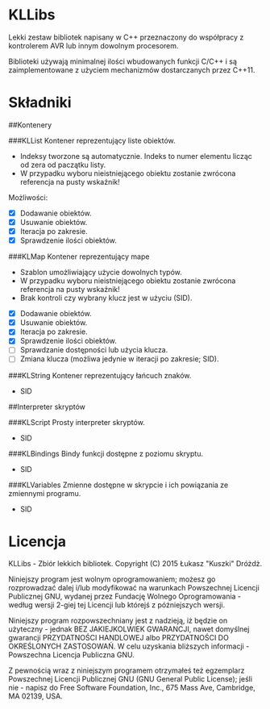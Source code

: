 # KLLibs
Lekki zestaw bibliotek napisany w C++ przeznaczony do współpracy z kontrolerem AVR lub innym dowolnym procesorem.

Biblioteki używają minimalnej ilości wbudowanych funkcji C/C++ i są zaimplementowane z użyciem mechanizmów dostarczanych przez C++11.

# Składniki

##Kontenery

###KLList
Kontener reprezentujący liste obiektów.

- Indeksy tworzone są automatycznie. Indeks to numer elementu licząc od zera od paczątku listy.
- W przypadku wyboru nieistniejącego obiektu zostanie zwrócona referencja na pusty wskaźnik!

Możliwości:
- [x] Dodawanie obiektów.
- [x] Usuwanie obiektów.
- [x] Iteracja po zakresie.
- [x] Sprawdzenie ilości obiektów.

###KLMap
Kontener reprezentujący mape

- Szablon umożliwiający użycie dowolnych typów.
- W przypadku wyboru nieistniejącego obiektu zostanie zwrócona referencja na pusty wskaźnik!
- Brak kontroli czy wybrany klucz jest w użyciu (SID).

- [x] Dodawanie obiektów.
- [x] Usuwanie obiektów.
- [x] Iteracja po zakresie.
- [x] Sprawdzenie ilości obiektów.
- [ ] Sprawdzanie dostępności lub użycia klucza.
- [ ] Zmiana klucza (możliwa jedynie w iteracji po zakresie; SID).

###KLString
Kontener reprezentujący łańcuch znaków.

- SID

##Interpreter skryptów

###KLScript
Prosty interpreter skryptów.

- SID

###KLBindings
Bindy funkcji dostępne z poziomu skryptu.

- SID

###KLVariables
Zmienne dostępne w skrypcie i ich powiązania ze zmiennymi programu.

- SID

# Licencja

KLLibs - Zbiór lekkich bibliotek. Copyright (C) 2015 Łukasz "Kuszki" Dróżdż.

Niniejszy program jest wolnym oprogramowaniem; możesz go rozprowadzać dalej i/lub modyfikować na warunkach Powszechnej Licencji Publicznej GNU, wydanej przez Fundację Wolnego Oprogramowania - według wersji 2-giej tej Licencji lub którejś z późniejszych wersji.

Niniejszy program rozpowszechniany jest z nadzieją, iż będzie on użyteczny - jednak BEZ JAKIEJKOLWIEK GWARANCJI, nawet domyślnej gwarancji PRZYDATNOŚCI HANDLOWEJ albo PRZYDATNOŚCI DO OKREŚLONYCH ZASTOSOWAŃ. W celu uzyskania bliższych informacji - Powszechna Licencja Publiczna GNU.

Z pewnością wraz z niniejszym programem otrzymałeś też egzemplarz Powszechnej Licencji Publicznej GNU (GNU General Public License); jeśli nie - napisz do Free Software Foundation, Inc., 675 Mass Ave, Cambridge, MA 02139, USA.
